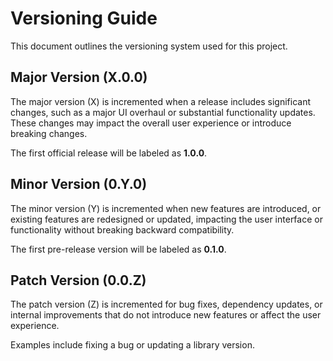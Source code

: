 ﻿# Versioning Guide

This document outlines the versioning system used for this project.

## Major Version (X.0.0)

The major version (X) is incremented when a release includes significant changes, such as a major UI overhaul or substantial functionality updates. These changes may impact the overall user experience or introduce breaking changes.

The first official release will be labeled as **1.0.0**.

## Minor Version (0.Y.0)

The minor version (Y) is incremented when new features are introduced, or existing features are redesigned or updated, impacting the user interface or functionality without breaking backward compatibility.

The first pre-release version will be labeled as **0.1.0**.

## Patch Version (0.0.Z)

The patch version (Z) is incremented for bug fixes, dependency updates, or internal improvements that do not introduce new features or affect the user experience.

Examples include fixing a bug or updating a library version.
